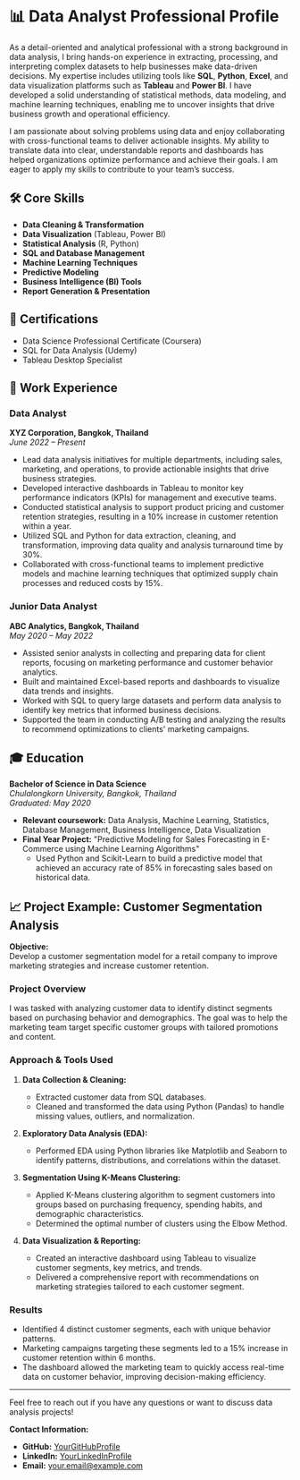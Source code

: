# 📊 Data Analyst Professional Profile

As a detail-oriented and analytical professional with a strong background in data analysis, I bring hands-on experience in extracting, processing, and interpreting complex datasets to help businesses make data-driven decisions. My expertise includes utilizing tools like **SQL**, **Python**, **Excel**, and data visualization platforms such as **Tableau** and **Power BI**. I have developed a solid understanding of statistical methods, data modeling, and machine learning techniques, enabling me to uncover insights that drive business growth and operational efficiency.

I am passionate about solving problems using data and enjoy collaborating with cross-functional teams to deliver actionable insights. My ability to translate data into clear, understandable reports and dashboards has helped organizations optimize performance and achieve their goals. I am eager to apply my skills to contribute to your team’s success.

## 🛠️ Core Skills
- **Data Cleaning & Transformation**
- **Data Visualization** (Tableau, Power BI)
- **Statistical Analysis** (R, Python)
- **SQL and Database Management**
- **Machine Learning Techniques**
- **Predictive Modeling**
- **Business Intelligence (BI) Tools**
- **Report Generation & Presentation**

## 📜 Certifications
- Data Science Professional Certificate (Coursera)
- SQL for Data Analysis (Udemy)
- Tableau Desktop Specialist

## 🏢 Work Experience

### Data Analyst  
**XYZ Corporation, Bangkok, Thailand**  
*June 2022 – Present*

- Lead data analysis initiatives for multiple departments, including sales, marketing, and operations, to provide actionable insights that drive business strategies.
- Developed interactive dashboards in Tableau to monitor key performance indicators (KPIs) for management and executive teams.
- Conducted statistical analysis to support product pricing and customer retention strategies, resulting in a 10% increase in customer retention within a year.
- Utilized SQL and Python for data extraction, cleaning, and transformation, improving data quality and analysis turnaround time by 30%.
- Collaborated with cross-functional teams to implement predictive models and machine learning techniques that optimized supply chain processes and reduced costs by 15%.

### Junior Data Analyst  
**ABC Analytics, Bangkok, Thailand**  
*May 2020 – May 2022*

- Assisted senior analysts in collecting and preparing data for client reports, focusing on marketing performance and customer behavior analytics.
- Built and maintained Excel-based reports and dashboards to visualize data trends and insights.
- Worked with SQL to query large datasets and perform data analysis to identify key metrics that informed business decisions.
- Supported the team in conducting A/B testing and analyzing the results to recommend optimizations to clients' marketing campaigns.

## 🎓 Education

**Bachelor of Science in Data Science**  
*Chulalongkorn University, Bangkok, Thailand*  
*Graduated: May 2020*

- **Relevant coursework:** Data Analysis, Machine Learning, Statistics, Database Management, Business Intelligence, Data Visualization
- **Final Year Project:** "Predictive Modeling for Sales Forecasting in E-Commerce using Machine Learning Algorithms"  
   - Used Python and Scikit-Learn to build a predictive model that achieved an accuracy rate of 85% in forecasting sales based on historical data.

## 📈 Project Example: Customer Segmentation Analysis

**Objective:**  
Develop a customer segmentation model for a retail company to improve marketing strategies and increase customer retention.

### Project Overview
I was tasked with analyzing customer data to identify distinct segments based on purchasing behavior and demographics. The goal was to help the marketing team target specific customer groups with tailored promotions and content.

### Approach & Tools Used
1. **Data Collection & Cleaning:**  
   - Extracted customer data from SQL databases.
   - Cleaned and transformed the data using Python (Pandas) to handle missing values, outliers, and normalization.

2. **Exploratory Data Analysis (EDA):**  
   - Performed EDA using Python libraries like Matplotlib and Seaborn to identify patterns, distributions, and correlations within the dataset.

3. **Segmentation Using K-Means Clustering:**  
   - Applied K-Means clustering algorithm to segment customers into groups based on purchasing frequency, spending habits, and demographic characteristics.
   - Determined the optimal number of clusters using the Elbow Method.

4. **Data Visualization & Reporting:**  
   - Created an interactive dashboard using Tableau to visualize customer segments, key metrics, and trends.
   - Delivered a comprehensive report with recommendations on marketing strategies tailored to each customer segment.

### Results
- Identified 4 distinct customer segments, each with unique behavior patterns.
- Marketing campaigns targeting these segments led to a 15% increase in customer retention within 6 months.
- The dashboard allowed the marketing team to quickly access real-time data on customer behavior, improving decision-making efficiency.

---

Feel free to reach out if you have any questions or want to discuss data analysis projects!

**Contact Information:**
- **GitHub:** [YourGitHubProfile](https://github.com/YourGitHubProfile)
- **LinkedIn:** [YourLinkedInProfile](https://www.linkedin.com/in/YourLinkedInProfile/)
- **Email:** your.email@example.com
